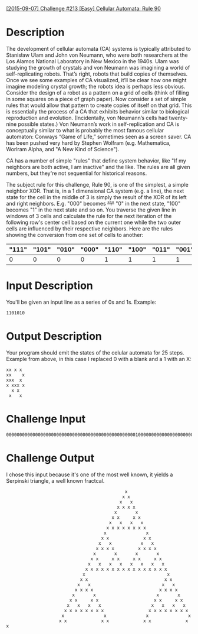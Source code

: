[[2015-09-07] Challenge #213 [Easy] Cellular Automata: Rule 90](https://www.reddit.com/r/dailyprogrammer/comments/3jz8tt/20150907_challenge_213_easy_cellular_automata/)

# Description

The development of cellular automata (CA) systems is typically attributed to Stanisław Ulam and John von Neumann, who were both researchers at the Los Alamos National Laboratory in New Mexico in the 1940s. Ulam was studying the growth of crystals and von Neumann was imagining a world of self-replicating robots. That’s right, robots that build copies of themselves. Once we see some examples of CA visualized, it’ll be clear how one might imagine modeling crystal growth; the robots idea is perhaps less obvious. Consider the design of a robot as a pattern on a grid of cells (think of filling in some squares on a piece of graph paper). Now consider a set of simple rules that would allow that pattern to create copies of itself on that grid. This is essentially the process of a CA that exhibits behavior similar to biological reproduction and evolution. (Incidentally, von Neumann’s cells had twenty-nine possible states.) Von Neumann’s work in self-replication and CA is conceptually similar to what is probably the most famous cellular automaton: Conways “Game of Life,” sometimes seen as a screen saver. CA has been pushed very hard by Stephen Wolfram (e.g. Mathematica, Worlram Alpha, and "A New Kind of Science"). 

CA has a number of simple "rules" that define system behavior, like "If my neighbors are both active, I am inactive" and the like. The rules are all given numbers, but they're not sequential for historical reasons. 

The subject rule for this challenge, Rule 90, is one of the simplest, a simple neighbor XOR. That is, in a 1 dimensional CA system (e.g. a line), the next state for the cell in the middle of 3 is simply the result of the XOR of its left and right neighbors. E.g. "000" becomes ~~"1"~~ "0" in the next state, "100" becomes "1" in the next state and so on. You traverse the given line in windows of 3 cells and calculate the rule for the next iteration of the following row's center cell based on the current one while the two outer cells are influenced by their respective neighbors. Here are the rules showing the conversion from one set of cells to another:

| "111" | "101" | "010" | "000" | "110" | "100" | "011" | "001"
|-----------|------------|------------|-----------|------------|------------|------------|------------
| 0  | 0  | 0  | 0  | 1  | 1  | 1  | 1  |

# Input Description

You'll be given an input line as a series of 0s and 1s. Example:

    1101010

# Output Description

Your program should emit the states of the celular automata for 25 steps. Example from above, in this case I replaced 0 with a blank and a 1 with an X:

    xx x x
    xx    x
    xxx  x
    x xxx x
      x x
     x   x
   
# Challenge Input

	00000000000000000000000000000000000000000000000001000000000000000000000000000000000000000000000000

# Challenge Output

I chose this input because it's one of the most well known, it yields a Serpinski triangle, a well known fractcal. 

                                                 x
                                                x x
                                               x   x
                                              x x x x
                                             x       x
                                            x x     x x
                                           x   x   x   x
                                          x x x x x x x x
                                         x               x
                                        x x             x x
                                       x   x           x   x
                                      x x x x         x x x x
                                     x       x       x       x
                                    x x     x x     x x     x x
                                   x   x   x   x   x   x   x   x
                                  x x x x x x x x x x x x x x x x
                                 x                               x
                                x x                             x x
                               x   x                           x   x
                              x x x x                         x x x x
                             x       x                       x       x
                            x x     x x                     x x     x x
                           x   x   x   x                   x   x   x   x
                          x x x x x x x x                 x x x x x x x x
                         x               x               x               x
                        x x             x x             x x             x x

